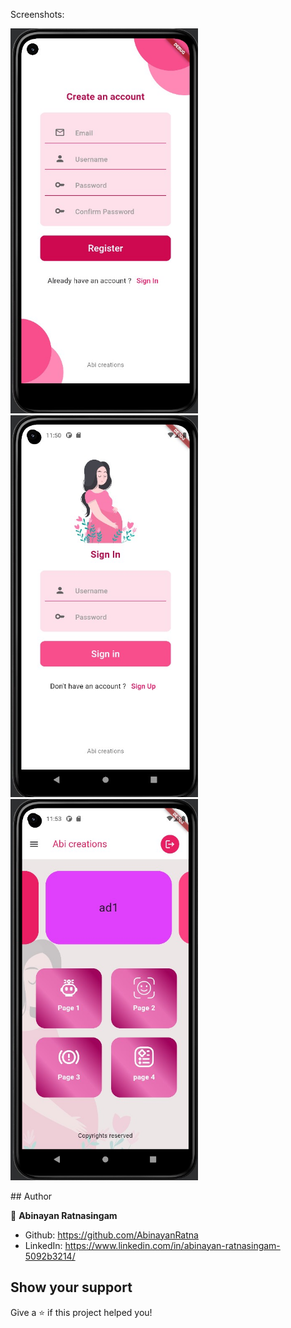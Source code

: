 Screenshots:
<p>
<img src="ScreenShots/sample_1.jpg" style="width: 300px"/>
<img src="ScreenShots/sample_2.jpg" style="width: 300px"/>
<img src="ScreenShots/sample_3.jpg" style="width: 300px"/>
</p>
## Author

👤 **Abinayan Ratnasingam**

- Github: https://github.com/AbinayanRatna
- LinkedIn: https://www.linkedin.com/in/abinayan-ratnasingam-5092b3214/

## Show your support

Give a ⭐️ if this project helped you!

